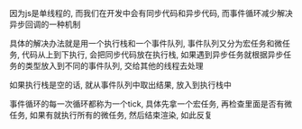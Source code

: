 因为js是单线程的, 而我们在开发中会有同步代码和异步代码, 而事件循环减少解决异步回调的一种机制

具体的解决办法就是用一个执行栈和一个事件队列, 事件队列又分为宏任务和微任务, 代码从上到下执行, 会把同步代码放在执行栈, 如果遇到异步任务就根据异步任务的类型放入到不同的事件队列, 交给其他的线程去处理

如果执行栈是空的话, 就从事件队列中取出结果, 放入到执行栈中

事件循环的每一次循环都称为一个tick, 具体先拿一个宏任务, 再检查里面是否有微任务, 如果有就执行所有的微任务, 然后结束渲染, 如此反复